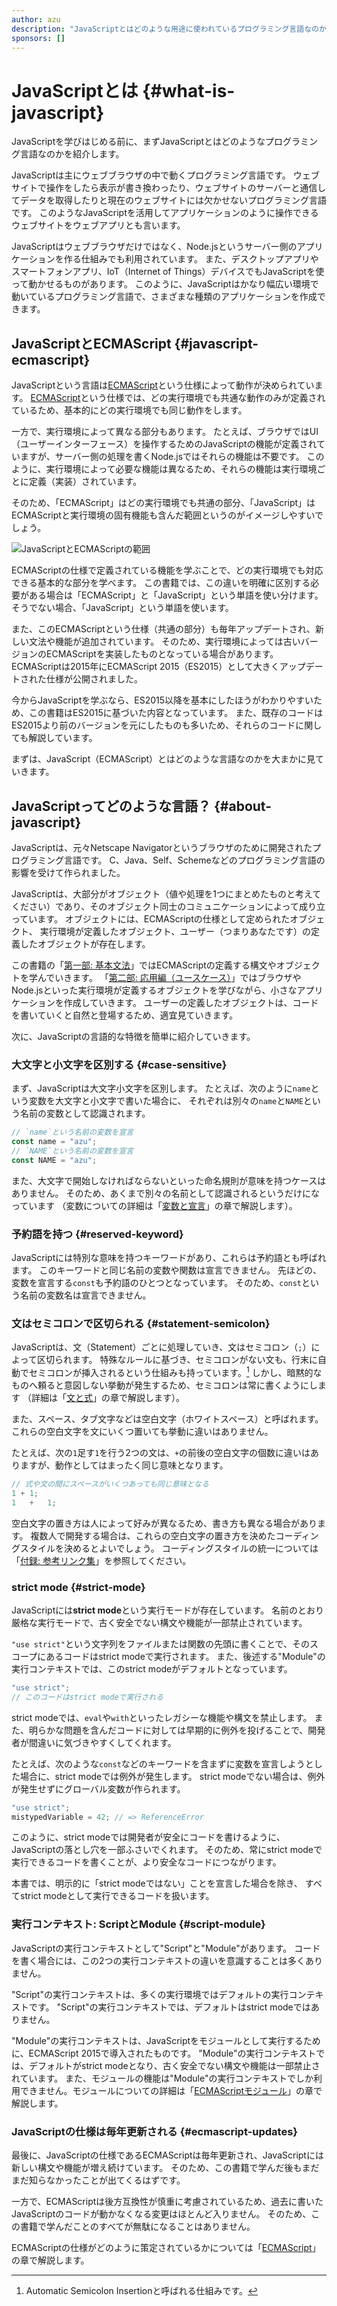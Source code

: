 ```yaml
---
author: azu
description: "JavaScriptとはどのような用途に使われているプログラミング言語なのか、どのような言語的な特性をもっているのかについてを簡単に紹介します。"
sponsors: []
---
```


# JavaScriptとは {#what-is-javascript}

JavaScriptを学びはじめる前に、まずJavaScriptとはどのようなプログラミング言語なのかを紹介します。

JavaScriptは主にウェブブラウザの中で動くプログラミング言語です。
ウェブサイトで操作をしたら表示が書き換わったり、ウェブサイトのサーバーと通信してデータを取得したりと現在のウェブサイトには欠かせないプログラミング言語です。
このようなJavaScriptを活用してアプリケーションのように操作できるウェブサイトをウェブアプリとも言います。

JavaScriptはウェブブラウザだけではなく、Node.jsというサーバー側のアプリケーションを作る仕組みでも利用されています。
また、デスクトップアプリやスマートフォンアプリ、IoT（Internet of Things）デバイスでもJavaScriptを使って動かせるものがあります。
このように、JavaScriptはかなり幅広い環境で動いているプログラミング言語で、さまざまな種類のアプリケーションを作成できます。

## JavaScriptとECMAScript {#javascript-ecmascript}

JavaScriptという言語は[ECMAScript][]という仕様によって動作が決められています。
[ECMAScript][]という仕様では、どの実行環境でも共通な動作のみが定義されているため、基本的にどの実行環境でも同じ動作をします。

一方で、実行環境によって異なる部分もあります。
たとえば、ブラウザではUI（ユーザーインターフェース）を操作するためのJavaScriptの機能が定義されていますが、サーバー側の処理を書くNode.jsではそれらの機能は不要です。
このように、実行環境によって必要な機能は異なるため、それらの機能は実行環境ごとに定義（実装）されています。

そのため、「ECMAScript」はどの実行環境でも共通の部分、「JavaScript」はECMAScriptと実行環境の固有機能も含んだ範囲というのがイメージしやすいでしょう。

![JavaScriptとECMAScriptの範囲](./img/javascript-ecmascript.png)

ECMAScriptの仕様で定義されている機能を学ぶことで、どの実行環境でも対応できる基本的な部分を学べます。
この書籍では、この違いを明確に区別する必要がある場合は「ECMAScript」と「JavaScript」という単語を使い分けます。
そうでない場合、「JavaScript」という単語を使います。

また、このECMAScriptという仕様（共通の部分）も毎年アップデートされ、新しい文法や機能が追加されています。
そのため、実行環境によっては古いバージョンのECMAScriptを実装したものとなっている場合があります。
ECMAScriptは2015年にECMAScript 2015（ES2015）として大きくアップデートされた仕様が公開されました。

今からJavaScriptを学ぶなら、ES2015以降を基本にしたほうがわかりやすいため、この書籍はES2015に基づいた内容となっています。
また、既存のコードはES2015より前のバージョンを元にしたものも多いため、それらのコードに関しても解説しています。

まずは、JavaScript（ECMAScript）とはどのような言語なのかを大まかに見ていきます。

## JavaScriptってどのような言語？ {#about-javascript}

JavaScriptは、元々Netscape Navigatorというブラウザのために開発されたプログラミング言語です。
C、Java、Self、Schemeなどのプログラミング言語の影響を受けて作られました。

JavaScriptは、大部分がオブジェクト（値や処理を1つにまとめたものと考えてください）であり、そのオブジェクト同士のコミュニケーションによって成り立っています。
オブジェクトには、ECMAScriptの仕様として定められたオブジェクト、
実行環境が定義したオブジェクト、ユーザー（つまりあなたです）の定義したオブジェクトが存在します。

この書籍の「[第一部: 基本文法][]」ではECMAScriptの定義する構文やオブジェクトを学んでいきます。
「[第二部: 応用編（ユースケース）][]」ではブラウザやNode.jsといった実行環境が定義するオブジェクトを学びながら、小さなアプリケーションを作成していきます。
ユーザーの定義したオブジェクトは、コードを書いていくと自然と登場するため、適宜見ていきます。

次に、JavaScriptの言語的な特徴を簡単に紹介していきます。

### 大文字と小文字を区別する {#case-sensitive}

まず、JavaScriptは大文字小文字を区別します。
たとえば、次のように`name`という変数を大文字と小文字で書いた場合に、
それぞれは別々の`name`と`NAME`という名前の変数として認識されます。

```js
// `name`という名前の変数を宣言
const name = "azu";
// `NAME`という名前の変数を宣言
const NAME = "azu";
```

また、大文字で開始しなければならないといった命名規則が意味を持つケースはありません。
そのため、あくまで別々の名前として認識されるというだけになっています
（変数についての詳細は「[変数と宣言][]」の章で解説します）。

### 予約語を持つ {#reserved-keyword}

JavaScriptには特別な意味を持つキーワードがあり、これらは予約語とも呼ばれます。
このキーワードと同じ名前の変数や関数は宣言できません。
先ほどの、変数を宣言する`const`も予約語のひとつとなっています。
そのため、`const`という名前の変数名は宣言できません。

### 文はセミコロンで区切られる {#statement-semicolon}

JavaScriptは、文（Statement）ごとに処理していき、文はセミコロン（`;`）によって区切られます。
特殊なルールに基づき、セミコロンがない文も、行末に自動でセミコロンが挿入されるという仕組みも持っています。[^1]
しかし、暗黙的なものへ頼ると意図しない挙動が発生するため、セミコロンは常に書くようにします
（詳細は「[文と式][]」の章で解説します）。

また、スペース、タブ文字などは空白文字（ホワイトスペース）と呼ばれます。
これらの空白文字を文にいくつ置いても挙動に違いはありません。

たとえば、次の`1`足す`1`を行う2つの文は、`+`の前後の空白文字の個数に違いはありますが、動作としてはまったく同じ意味となります。

<!-- textlint-disable eslint -->

```js
// 式や文の間にスペースがいくつあっても同じ意味となる
1 + 1;
1   +   1;
```

<!-- textlint-enable eslint -->


空白文字の置き方は人によって好みが異なるため、書き方も異なる場合があります。
複数人で開発する場合は、これらの空白文字の置き方を決めたコーディングスタイルを決めるとよいでしょう。
コーディングスタイルの統一については「[付録: 参考リンク集][]」を参照してください。

### strict mode {#strict-mode}

JavaScriptには**strict mode**という実行モードが存在しています。
名前のとおり厳格な実行モードで、古く安全でない構文や機能が一部禁止されています。

`"use strict"`という文字列をファイルまたは関数の先頭に書くことで、そのスコープにあるコードはstrict modeで実行されます。
また、後述する"Module"の実行コンテキストでは、このstrict modeがデフォルトとなっています。

```js
"use strict";
// このコードはstrict modeで実行される
```

strict modeでは、`eval`や`with`といったレガシーな機能や構文を禁止します。
また、明らかな問題を含んだコードに対しては早期的に例外を投げることで、開発者が間違いに気づきやすくしてくれます。

たとえば、次のような`const`などのキーワードを含まずに変数を宣言しようとした場合に、strict modeでは例外が発生します。
strict modeでない場合は、例外が発生せずにグローバル変数が作られます。

```js
"use strict";
mistypedVariable = 42; // => ReferenceError
```

このように、strict modeでは開発者が安全にコードを書けるように、JavaScriptの落とし穴を一部ふさいでくれます。
そのため、常にstrict modeで実行できるコードを書くことが、より安全なコードにつながります。

本書では、明示的に「strict modeではない」ことを宣言した場合を除き、
すべてstrict modeとして実行できるコードを扱います。

### 実行コンテキスト: ScriptとModule  {#script-module}

JavaScriptの実行コンテキストとして"Script"と"Module"があります。
コードを書く場合には、この2つの実行コンテキストの違いを意識することは多くありません。

"Script"の実行コンテキストは、多くの実行環境ではデフォルトの実行コンテキストです。
"Script"の実行コンテキストでは、デフォルトはstrict modeではありません。

"Module"の実行コンテキストは、JavaScriptをモジュールとして実行するために、ECMAScript 2015で導入されたものです。
"Module"の実行コンテキストでは、デフォルトがstrict modeとなり、古く安全でない構文や機能は一部禁止されています。
また、モジュールの機能は"Module"の実行コンテキストでしか利用できません。モジュールについての詳細は「[ECMAScriptモジュール][]」の章で解説します。

### JavaScriptの仕様は毎年更新される {#ecmascript-updates}

最後に、JavaScriptの仕様であるECMAScriptは毎年更新され、JavaScriptには新しい構文や機能が増え続けています。
そのため、この書籍で学んだ後もまだまだ知らなかったことが出てくるはずです。

一方で、ECMAScriptは後方互換性が慎重に考慮されているため、過去に書いたJavaScriptのコードが動かなくなる変更はほとんど入りません。
そのため、この書籍で学んだことのすべてが無駄になることはありません。

ECMAScriptの仕様がどのように策定されているかについては「[ECMAScript][]」の章で解説します。

[^1]: Automatic Semicolon Insertionと呼ばれる仕組みです。

[Ecma International]: https://www.ecma-international.org/  "Ecma International"
[ECMAScript]: https://www.ecma-international.org/publications-and-standards/standards/ecma-262/  "Standard ECMA-262"
[第一部: 基本文法]: ../README.md
[第二部: 応用編（ユースケース）]: ../../use-case/README.md
[変数と宣言]: ../variables/README.md
[文と式]: ../statement-expression/README.md
[ECMAScript]: ../ecmascript/README.md
[ECMAScriptモジュール]: ../../basic/module/README.md
[付録: 参考リンク集]: ../../appendix/links/README.md
